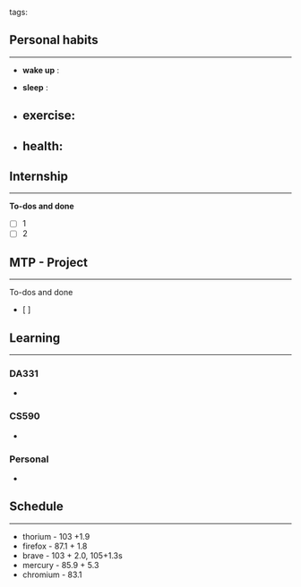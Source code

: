 tags: 
## Personal habits
--- 

- **wake up** :

- **sleep** :

-  **exercise**:
	- 

-  **health**: 
	- 



## Internship 
---
**To-dos and done**
- [ ] 1
- [ ] 2

## MTP - Project
--- 
To-dos and done
- [ ] 



## Learning
---
### DA331
- 

### CS590
- 

### Personal
- 

## Schedule
---
- thorium - 103 +1.9
- firefox - 87.1 + 1.8
- brave - 103 + 2.0, 105+1.3s
- mercury - 85.9 + 5.3
- chromium - 83.1